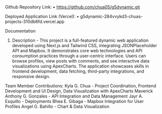 Github Repository Link:
•	https://github.com/chua05/g5dynamic.git

Deployed Application Link (Vercel):
•	g5dynamic-284vvykd3-chuas-projects-310db6fd.vercel.app

Documentation
1.	Description - This project is a full-featured dynamic web application developed using Next.js and Tailwind CSS, integrating JSONPlaceholder API and Mapbox.
   It demonstrates core web technologies and API consumption practices through a user-centric interface. Users can browse profiles, view posts with comments, and
  	see interactive data visualizations using ApexCharts. The application showcases skills in frontend development, data fetching, third-party integrations, and
  	responsive design.

Team Member Contributions:
Kyla G. Chua - Project Coordination, Frontend Development and UI Design, Data Visualization with ApexCharts
Maverick Anthony G. Gonzales - API Integration and Data Management
Jayr A. Esquillo - Deployments
Bhea E. Gibaga - Mapbox Integration for User Profiles
Angel G. Bahillo - Chart & Data Visualization
